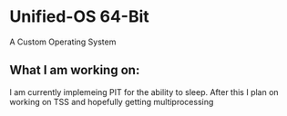 # Unified-OS 64-Bit
A Custom Operating System

## What I am working on:
I am currently implemeing PIT for the ability to sleep.
After this I plan on working on TSS and hopefully getting multiprocessing